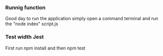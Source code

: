 ### Runnig function

Good day to run the application simply open a command terminal and run the "node index" script.js

### Test width Jest

First run npm install and then npm test
